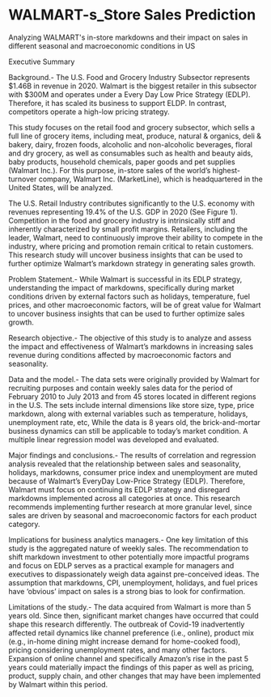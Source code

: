 # WALMART-s_Store Sales Prediction
Analyzing WALMART's in-store markdowns and their impact on sales in different seasonal and macroeconomic conditions in US

Executive Summary

Background.-
The U.S. Food and Grocery Industry Subsector represents $1.46B in revenue in 2020. Walmart is the biggest retailer in this subsector with $300M and operates under a Every Day Low Price Strategy (EDLP). Therefore, it has scaled its business to support ELDP. In contrast, competitors operate a high-low pricing strategy.

This study focuses on the retail food and grocery subsector, which sells a full line of grocery items, including meat, produce, natural & organics, deli & bakery, dairy, frozen foods, alcoholic and non-alcoholic beverages, floral and dry grocery, as well as consumables such as health and beauty aids, baby products, household chemicals, paper goods and pet supplies (Walmart Inc.). For this purpose, in-store sales of the world’s highest-turnover company, Walmart Inc. (MarketLine), which is headquartered in the United States, will be analyzed.

The U.S. Retail Industry contributes significantly to the U.S. economy with revenues representing 19.4% of the U.S. GDP in 2020 (See Figure 1). Competition in the food and grocery industry is intrinsically stiff and inherently characterized by small profit margins. Retailers, including the leader, Walmart, need to continuously improve their ability to compete in the industry, where pricing and promotion remain critical to retain customers.  This research study will uncover business insights that can be used to further optimize Walmart’s markdown strategy in generating sales growth.


Problem Statement.-
While Walmart is successful in its EDLP strategy, understanding the impact of markdowns, specifically during market conditions driven by external factors such as holidays, temperature, fuel prices, and other macroeconomic factors, will be of great value for Walmart to uncover business insights that can be used to further optimize sales growth.


Research objective.-
The objective of this study is to analyze and assess the impact and effectiveness of Walmart’s markdowns in increasing sales revenue during conditions affected by macroeconomic factors and seasonality. 


Data and the model.-
The data sets were originally provided by Walmart for recruiting purposes and contain weekly sales data for the period of February 2010 to July 2013 and from 45 stores located in different regions in the U.S. The sets include internal dimensions like store size, type, price markdown, along with external variables such as temperature, holidays, unemployment rate, etc, While the data is 8 years old, the brick-and-mortar business dynamics can still be applicable to today’s market condition. A multiple linear regression model was developed and evaluated.


Major findings and conclusions.-
The results of correlation and regression analysis revealed that the relationship between sales and seasonality, holidays, markdowns, consumer price index and unemployment are muted because of Walmart’s EveryDay Low-Price Strategy (EDLP). Therefore, Walmart must focus on continuing its EDLP strategy and disregard markdowns implemented across all categories at once.
This research recommends implementing further research at more granular level, since sales are driven by seasonal and macroeconomic factors for each product category.

Implications for business analytics managers.-
One key limitation of this study is the aggregated nature of weekly sales. The recommendation to shift markdown investment to other potentially more impactful programs and focus on EDLP serves as a practical example for managers and executives to dispassionately weigh data against pre-conceived ideas. The assumption that markdowns, CPI, unemployment, holidays, and fuel prices have ‘obvious’ impact on sales is a strong bias to look for confirmation. 

Limitations of the study.-
The data acquired from Walmart is more than 5 years old. Since then, significant market changes have occurred that could shape this research differently. The outbreak of Covid-19 inadvertently affected retail dynamics like channel preference (i.e., online), product mix (e.g., in-home dining might increase demand for home-cooked food), pricing considering unemployment rates, and many other factors. Expansion of online channel and specifically Amazon’s rise in the past 5 years could materially impact the findings of this paper as well as pricing, product, supply chain, and other changes that may have been implemented by Walmart within this period.


